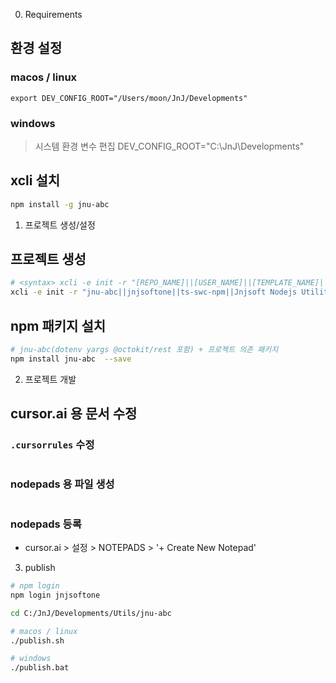 0. Requirements

## 환경 설정

### macos / linux
```ini:~/.zshrc
export DEV_CONFIG_ROOT="/Users/moon/JnJ/Developments"
```

### windows
> 시스템 환경 변수 편집
DEV_CONFIG_ROOT="C:\JnJ\Developments"


## xcli 설치

```sh
npm install -g jnu-abc
```

1. 프로젝트 생성/설정

## 프로젝트 생성

```sh
# <syntax> xcli -e init -r "[REPO_NAME]||[USER_NAME]||[TEMPLATE_NAME]||[DESCRIPTION]"
xcli -e init -r "jnu-abc||jnjsoftone||ts-swc-npm||Jnjsoft Nodejs Utility Library for Base(basic, builtin, git, cli) Functions With xgit, xcli in Typescript"
```

## npm 패키지 설치
```sh
# jnu-abc(dotenv yargs @octokit/rest 포함) + 프로젝트 의존 패키지
npm install jnu-abc  --save
```

2. 프로젝트 개발

## cursor.ai 용 문서 수정

### `.cursorrules` 수정
```yaml:.cursorrules
```

### nodepads 용 파일 생성

```md:docs/cursor/requirements.md
```

### nodepads 등록

- cursor.ai > 설정 > NOTEPADS > '+ Create New Notepad'


3. publish

```sh
# npm login
npm login jnjsoftone

cd C:/JnJ/Developments/Utils/jnu-abc

# macos / linux
./publish.sh

# windows
./publish.bat
```

